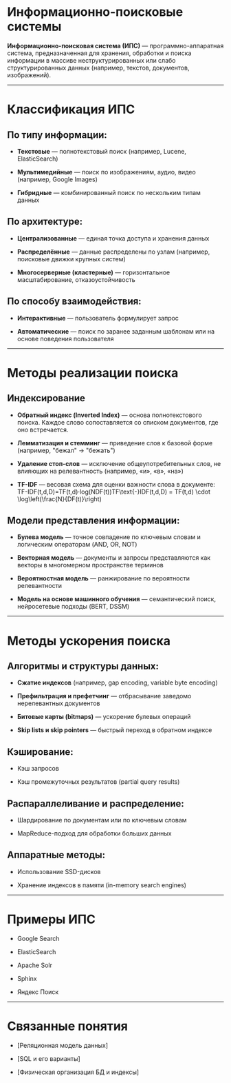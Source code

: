 # Информационно-поисковые системы

**Информационно-поисковая система (ИПС)** — программно-аппаратная система, предназначенная для хранения, обработки и поиска информации в массиве неструктурированных или слабо структурированных данных (например, текстов, документов, изображений).

---

# Классификация ИПС

## По типу информации:

- **Текстовые** — полнотекстовый поиск (например, Lucene, ElasticSearch)
    
- **Мультимедийные** — поиск по изображениям, аудио, видео (например, Google Images)
    
- **Гибридные** — комбинированный поиск по нескольким типам данных
    

## По архитектуре:

- **Централизованные** — единая точка доступа и хранения данных
    
- **Распределённые** — данные распределены по узлам (например, поисковые движки крупных систем)
    
- **Многосерверные (кластерные)** — горизонтальное масштабирование, отказоустойчивость
    

## По способу взаимодействия:

- **Интерактивные** — пользователь формулирует запрос
    
- **Автоматические** — поиск по заранее заданным шаблонам или на основе поведения пользователя
    

---

# Методы реализации поиска

## Индексирование

- **Обратный индекс (Inverted Index)** — основа полнотекстового поиска. Каждое слово сопоставляется со списком документов, где оно встречается.
    
- **Лемматизация и стемминг** — приведение слов к базовой форме (например, "бежал" → "бежать")
    
- **Удаление стоп-слов** — исключение общеупотребительных слов, не влияющих на релевантность (например, «и», «в», «на»)
    
- **TF-IDF** — весовая схема для оценки важности слова в документе:  
    TF-IDF(t,d,D)=TF(t,d)⋅log⁡(NDF(t))TF\text{-}IDF(t,d,D) = TF(t,d) \cdot \log\left(\frac{N}{DF(t)}\right)
    

## Модели представления информации:

- **Булева модель** — точное совпадение по ключевым словам и логическим операторам (AND, OR, NOT)
    
- **Векторная модель** — документы и запросы представляются как векторы в многомерном пространстве терминов
    
- **Вероятностная модель** — ранжирование по вероятности релевантности
    
- **Модель на основе машинного обучения** — семантический поиск, нейросетевые подходы (BERT, DSSM)
    

---

# Методы ускорения поиска

## Алгоритмы и структуры данных:

- **Сжатие индексов** (например, gap encoding, variable byte encoding)
    
- **Префильтрация и префетчинг** — отбрасывание заведомо нерелевантных документов
    
- **Битовые карты (bitmaps)** — ускорение булевых операций
    
- **Skip lists и skip pointers** — быстрый переход в обратном индексе
    

## Кэширование:

- Кэш запросов
    
- Кэш промежуточных результатов (partial query results)
    

## Распараллеливание и распределение:

- Шардирование по документам или по ключевым словам
    
- MapReduce-подход для обработки больших данных
    

## Аппаратные методы:

- Использование SSD-дисков
    
- Хранение индексов в памяти (in-memory search engines)
    

---

# Примеры ИПС

- Google Search
    
- ElasticSearch
    
- Apache Solr
    
- Sphinx
    
- Яндекс Поиск
    

---

# Связанные понятия

- [Реляционная модель данных]
    
- [SQL и его варианты]
    
- [Физическая организация БД и индексы]